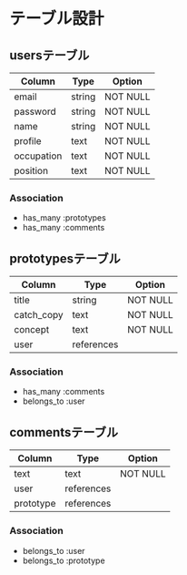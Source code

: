 # テーブル設計

## usersテーブル

| Column     | Type   | Option    |
| ---------- | ------ | --------- |
| email      | string | NOT NULL  |
| password   | string | NOT NULL  |
| name       | string | NOT NULL  |
| profile    | text   | NOT NULL  |
| occupation | text   | NOT NULL  |
| position   | text   | NOT NULL  |

### Association

- has_many :prototypes
- has_many :comments

## prototypesテーブル

| Column     | Type       | Option    |
| ---------- | ---------- | --------- |
| title      | string     | NOT NULL  |
| catch_copy | text       | NOT NULL  |
| concept    | text       | NOT NULL  |
| user       | references |           |

### Association

- has_many :comments
- belongs_to :user

## commentsテーブル

| Column    | Type        | Option    |
| --------- | ----------- | --------- |
| text      | text        | NOT NULL  |
| user      | references  |           |
| prototype | references  |           |

### Association

- belongs_to :user
- belongs_to :prototype